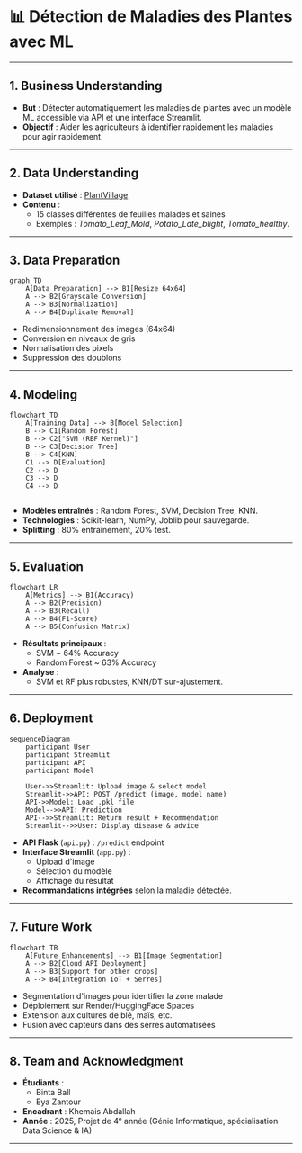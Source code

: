 

# 📊 Détection de Maladies des Plantes avec ML 

---

## 1. Business Understanding
- **But** : Détecter automatiquement les maladies de plantes avec un modèle ML accessible via API et une interface Streamlit.
- **Objectif** : Aider les agriculteurs à identifier rapidement les maladies pour agir rapidement.

---

## 2. Data Understanding
- **Dataset utilisé** : [PlantVillage](https://www.kaggle.com/datasets/emmarex/plantdisease)
- **Contenu** :  
  - 15 classes différentes de feuilles malades et saines
  - Exemples : *Tomato_Leaf_Mold*, *Potato_Late_blight*, *Tomato_healthy*.

---

## 3. Data Preparation

```mermaid
graph TD
    A[Data Preparation] --> B1[Resize 64x64]
    A --> B2[Grayscale Conversion]
    A --> B3[Normalization]
    A --> B4[Duplicate Removal]

```

- Redimensionnement des images (64x64)
- Conversion en niveaux de gris
- Normalisation des pixels
- Suppression des doublons

---

## 4. Modeling

```mermaid
flowchart TD
    A[Training Data] --> B[Model Selection]
    B --> C1[Random Forest]
    B --> C2["SVM (RBF Kernel)"]
    B --> C3[Decision Tree]
    B --> C4[KNN]
    C1 --> D[Evaluation]
    C2 --> D
    C3 --> D
    C4 --> D


```

- **Modèles entraînés** : Random Forest, SVM, Decision Tree, KNN.
- **Technologies** : Scikit-learn, NumPy, Joblib pour sauvegarde.
- **Splitting** : 80% entraînement, 20% test.

---

## 5. Evaluation

```mermaid
flowchart LR
    A[Metrics] --> B1(Accuracy)
    A --> B2(Precision)
    A --> B3(Recall)
    A --> B4(F1-Score)
    A --> B5(Confusion Matrix)
```

- **Résultats principaux** :
  - SVM ~ 64% Accuracy
  - Random Forest ~ 63% Accuracy
- **Analyse** :
  - SVM et RF plus robustes, KNN/DT sur-ajustement.

---

## 6. Deployment

```mermaid
sequenceDiagram
    participant User
    participant Streamlit
    participant API
    participant Model

    User->>Streamlit: Upload image & select model
    Streamlit->>API: POST /predict (image, model name)
    API->>Model: Load .pkl file
    Model-->>API: Prediction
    API-->>Streamlit: Return result + Recommendation
    Streamlit-->>User: Display disease & advice
```

- **API Flask** (`api.py`) : `/predict` endpoint
- **Interface Streamlit** (`app.py`) :
  - Upload d'image
  - Sélection du modèle
  - Affichage du résultat
- **Recommandations intégrées** selon la maladie détectée.

---

## 7. Future Work

```mermaid
flowchart TB
    A[Future Enhancements] --> B1[Image Segmentation]
    A --> B2[Cloud API Deployment]
    A --> B3[Support for other crops]
    A --> B4[Integration IoT + Serres]
```

- Segmentation d'images pour identifier la zone malade
- Déploiement sur Render/HuggingFace Spaces
- Extension aux cultures de blé, maïs, etc.
- Fusion avec capteurs dans des serres automatisées

---

## 8. Team and Acknowledgment
- **Étudiants** :
  - Binta Ball
  - Eya Zantour
- **Encadrant** : Khemais Abdallah
- **Année** : 2025, Projet de 4ᵉ année (Génie Informatique, spécialisation Data Science & IA)

---


